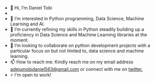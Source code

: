 - 👋 Hi, I’m Daniel Tobi<br>
- 
- 👀 I’m interested in Python programming, Data Science, Machine Learning and AI.<br>
- 🌱 I’m currently refining my skills in Python steadily building up a proficiency in Data Science and Machine Learning libraries at the moment.<br>
- 💞️ I’m looking to collaborate on python development projects with a particular focus on but not limited to, data science and machine learning.<br>
- 📫 How to reach me: Kindly reach me on my email address adejumobidaniel563@gmail.com or connect with me on [twitter.](https://twitter.com/DanielTobi0)
- ⚡ I'm open to work!
